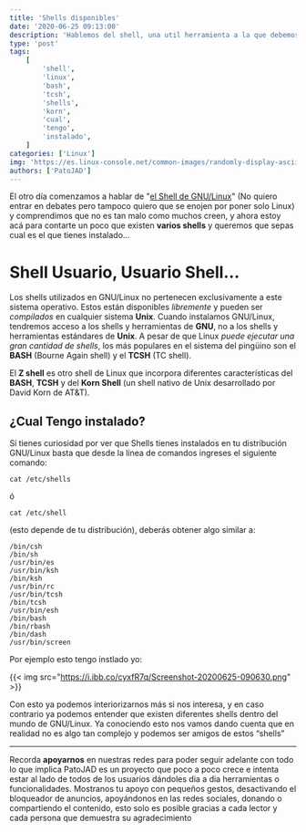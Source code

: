 ```yaml
---
title: 'Shells disponibles'
date: '2020-06-25 09:13:00'
description: 'Hablemos del shell, una util herramienta a la que debemos perderle el miedo'
type: 'post'
tags:
    [
        'shell',
        'linux',
        'bash',
        'tcsh',
        'shells',
        'korn',
        'cual',
        'tengo',
        'instalado',
    ]
categories: ['Linux']
img: 'https://es.linux-console.net/common-images/randomly-display-ascii-art-on-linux-terminal/ASCII-Art.png'
authors: ['PatoJAD']
---
```


El otro día comenzamos a hablar de "[el Shell de GNU/Linux](/post/2020/06/el-shell-de-linux/)" (No quiero entrar en debates pero tampoco quiero que se enojen por poner solo Linux) y comprendimos que no es tan malo como muchos creen, y ahora estoy acá para contarte un poco que existen **varios shells** y queremos que sepas cual es el que tienes instalado…

# Shell Usuario, Usuario Shell...

Los shells utilizados en GNU/Linux no pertenecen exclusivamente a este sistema operativo. Estos están disponibles _libremente_ y pueden ser _compilados_ en cualquier sistema **Unix**. Cuando instalamos GNU/Linux, tendremos acceso a los shells y herramientas de **GNU**, no a los shells y herramientas estándares de **Unix**. A pesar de que Linux _puede ejecutar una gran cantidad de shells_, los más populares en el sistema del pingüino son el **BASH** (Bourne Again shell) y el **TCSH** (TC shell).

El **Z shell** es otro shell de Linux que incorpora diferentes características del **BASH**, **TCSH** y del **Korn Shell** (un shell nativo de Unix desarrollado por David Korn de AT&T).

## ¿Cual Tengo instalado?

Si tienes curiosidad por ver que Shells tienes instalados en tu distribución GNU/Linux basta que desde la línea de comandos ingreses el siguiente comando:

    cat /etc/shells

ó

    cat /etc/shell

(esto depende de tu distribución), deberás obtener algo similar a:

    /bin/csh
    /bin/sh
    /usr/bin/es
    /usr/bin/ksh
    /bin/ksh
    /usr/bin/rc
    /usr/bin/tcsh
    /bin/tcsh
    /usr/bin/esh
    /bin/bash
    /bin/rbash
    /bin/dash
    /usr/bin/screen

Por ejemplo esto tengo instlado yo:

{{< img src="https://i.ibb.co/cyxfR7q/Screenshot-20200625-090630.png" >}}

Con esto ya podemos interiorizarnos más si nos interesa, y en caso contrario ya podemos entender que existen diferentes shells dentro del mundo de GNU/Linux. Ya conociendo esto nos vamos dando cuenta que en realidad no es algo tan complejo y podemos ser amigos de estos “shells”

---

Recorda **apoyarnos** en nuestras redes para poder seguir adelante con todo lo que implica PatoJAD es un proyecto que poco a poco crece e intenta estar al lado de todos de los usuarios dándoles dia a dia herramientas o funcionalidades. Mostranos tu apoyo con pequeños gestos, desactivando el bloqueador de anuncios, apoyándonos en las redes sociales, donando o compartiendo el contenido, esto solo es posible gracias a cada lector y cada persona que demuestra su agradecimiento
